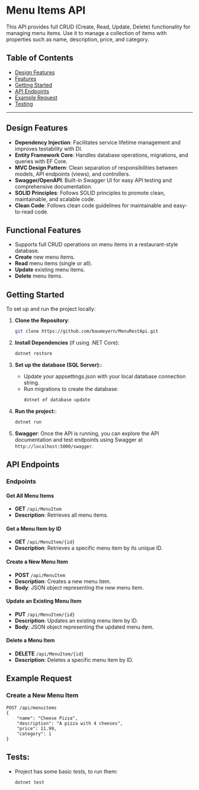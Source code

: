 # Menu Items API

This API provides full CRUD (Create, Read, Update, Delete) functionality for managing menu items. Use it to manage a collection of items with properties such as name, description, price, and category.
## Table of Contents

- [Design Features](#design-features)
- [Features](#functional-features)
- [Getting Started](#getting-started)
- [API Endpoints](#api-endpoints)
- [Example Request](#example-request)
- [Testing](#tests)
---

## Design Features
- **Dependency Injection**: Facilitates service lifetime management and improves testability with DI.
- **Entity Framework Core**: Handles database operations, migrations, and queries with EF Core.
- **MVC Design Pattern**:  Clean separation of responsibilities between models, API endpoints (views), and controllers.
- **Swagger/OpenAPI**: Built-in Swagger UI for easy API testing and comprehensive documentation.
- **SOLID Principles**: Follows SOLID principles to promote clean, maintainable, and scalable code.
- **Clean Code**: Follows clean code guidelines for maintainable and easy-to-read code.

## Functional Features
- Supports full CRUD operations on menu items in a restaurant-style database.
- **Create** new menu items.
- **Read** menu items (single or all).
- **Update** existing menu items.
- **Delete** menu items.

## Getting Started

To set up and run the project locally:

1. **Clone the Repository**:
    ```bash
    git clone https://github.com/baumeyern/MenuRestApi.git
    ```

2. **Install Dependencies** (if using .NET Core):
    ```bash
    dotnet restore
    ```

3. **Set up the database (SQL Server):**:
    - Update your appsettings.json with your local database connection string.
    - Run migrations to create the database:
       ```bash
       dotnet ef database update

4. **Run the project:**:
   ```bash
   dotnet run

5. **Swagger**:
    Once the API is running, you can explore the API documentation and test endpoints using Swagger at `http://localhost:5000/swagger`.

## API Endpoints


### Endpoints

#### Get All Menu Items
- **GET** `/api/MenuItem`
- **Description**: Retrieves all menu items.

#### Get a Menu Item by ID
- **GET** `/api/MenuItem/{id}`
- **Description**: Retrieves a specific menu item by its unique ID.

#### Create a New Menu Item
- **POST** `/api/MenuItem`
- **Description**: Creates a new menu item.
- **Body**: JSON object representing the new menu item.

#### Update an Existing Menu Item
- **PUT** `/api/MenuItem/{id}`
- **Description**: Updates an existing menu item by ID.
- **Body**: JSON object representing the updated menu item.

#### Delete a Menu Item
- **DELETE** `/api/MenuItem/{id}`
- **Description**: Deletes a specific menu item by ID.

## Example Request

### Create a New Menu Item

```http
POST /api/menuitems
{
    "name": "Cheese Pizza",
    "description": "A pizza with 4 cheeses",
    "price": 11.99,
    "category": 1
}
```

## Tests:
- Project has some basic tests, to run them:
  ```bash
  dotnet test
